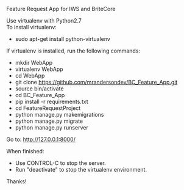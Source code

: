 Feature Request App for IWS and BriteCore

Use virtualenv with Python2.7 <br />
To install virtualenv:
  - sudo apt-get install python-virtualenv

If virtualenv is installed, run the following commands: <br />
- mkdir WebApp
- virtualenv WebApp
- cd WebApp
- git clone https://github.com/mrandersondev/BC_Feature_App.git
- source bin/activate
- cd BC_Feature_App
- pip install -r requirements.txt
- cd FeatureRequestProject
- python manage.py makemigrations
- python manage.py migrate
- python manage.py runserver

Go to: http://127.0.0.1:8000/

When finished:
 - Use CONTROL-C to stop the server.
 - Run "deactivate" to stop the virtualenv environment.

Thanks!
